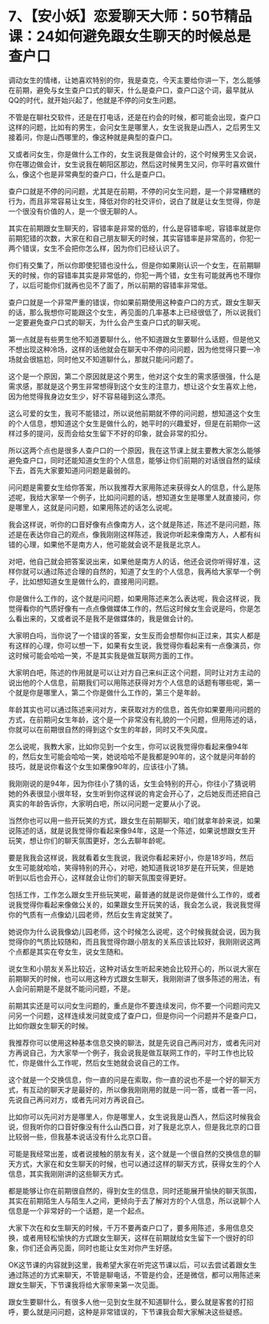 # 7、【安小妖】恋爱聊天大师：50节精品课：24如何避免跟女生聊天的时候总是查户口

调动女生的情绪，让她喜欢特别的你，我是查克，今天主要给你讲一下，怎么能够在前期，避免与女生查户口式的聊天，什么是查户口，查户口这个词，最早就从QQ的时代，就开始兴起了，他就是不停的问女生问题。

不管是在聊社交软件，还是在打电话，还是在约会的时候，都可能会出现，查户口这样的问题，比如有的男生，会问女生是哪里人，女生说我是山西人，之后男生又接着问，你是山西哪里的，像这种就是典型的查户口。

又或者问女生，你是做什么工作的，女生说我是做会计的，这个时候男生又会说，你在哪边做会计，女生说我在朝阳区那边，然后这时候男生又问，你平时喜欢做什么，像这个也是非常典型的查户口，什么是查户口。

查户口就是不停的问问题，尤其是在前期，不停的问女生问题，是一个非常糟糕的行为，而且非常容易让女生，降低对你的社交评价，说白了就是让女生觉得，你是一个很没有价值的人，是一个很无聊的人。

其实在前期跟女生聊天的，容错率是非常的低的，什么是容错率呢，容错率就是你前期犯错的次数，大家在和自己朋友聊天的时候，其实容错率是非常高的，你犯一两个错误，女生不会把你怎么样，因为你们已经认识了。

你们有交集了，所以你即使犯错也没什么，但是你如果刚认识一个女生，在前期聊天的时候，你的容错率其实是非常低的，你犯一两个错，女生有可能就再也不理你了，以后可能你们就再也见不了面了，所以前期的容错率非常低。

查户口就是一个非常严重的错误，你如果前期使用这种查户口的方式，跟女生聊天的话，那么我想你可能跟这个女生，再见面的几率基本上已经很低了，所以说我们一定要避免查户口式的聊天，为什么会产生查户口式的聊天呢。

第一点就是有些男生他不知道要聊什么，他不知道跟女生要聊什么话题，但是他又不想出现这种冷场，这样的话他就会在聊天中不停的问问题，因为他觉得只要一冷场就会很尴尬，同时他又不知道聊什么，那就只能问问题了。

这个是一个原因，第二个原因就是这个男生，他对这个女生的需求感很强，什么是需求感，那就是这个男生非常想得到这个女生的注意力，想让这个女生喜欢上他，因为他觉得我身边女生少，好不容易碰到这么漂亮。

这么可爱的女生，我可不能错过，所以说他前期就不停的问问题，想知道这个女生的个人信息，想知道这个女生是做什么的，她平时的兴趣爱好，但是在前期你一这样过多的提问，反而会给女生留下不好的印象，就会非常的扣分。

所以这两个点也是很多人查户口的一个原因，我在这节课上就主要教大家怎么能够避免查户口，同时还能知道女生的个人信息，能够让你们前期的对话很自然的延续下去，首先大家要知道问问题是最弱的。

问问题是需要女生给你答案，所以我推荐大家用陈述来获得女人的信息，什么是陈述呢，我给大家举一个例子，比如问问题的话，想知道女生是哪里人就直接问，你是哪里人，这就是问问题，如果用陈述的话怎么说呢。

我会这样说，听你的口音好像有点像南方人，这个就是陈述，陈述不是问问题，陈述是在表达你自己的观点，像我刚刚这样陈述，我说你听起来像南方人，人都有纠错的心理，如果他不是南方人，他可能就会说不是我是北京人。

对吧，他自己就会把答案说出来，如果他是南方人的话，他还会说你听得好准，这样你就可以通过陈述合理的自然的，知道了女生的个人信息，我再给大家举一个例子，比如想知道女生是做什么的，直接用问问题。

你是做什么工作的，这个就是问问题，如果用陈述来怎么表达呢，我会这样说，我觉得看你的气质好像有一点点像做媒体工作的，然后这时候女生会说是吗，你是怎么看出来的，又或者说不是我不是做媒体的，我是做会计的。

大家明白吗，当你说了一个错误的答案，女生反而会想帮你纠正过来，其实人都是有这样的心理，你可以想一下，如果有女生说，我觉得你看起来有一点像演员，你这时候可能会哈哈一笑，不是其实我是做互联网方面的工作。

大家明白吧，陈述的作用就是可以让对方自己来纠正这个问题，同时让对方主动的说出他的个人信息，前期我们可以用陈述获得对方个人信息的话题有哪些呢，第一个就是你是哪里人，第二个你是做什么工作的，第三个是年龄。

年龄其实也可以通过陈述来问对方，来获取对方的信息，首先你如果要用问问题的方式，在前期问女生年龄，这个是一个非常没有礼貌的一个问题，但用陈述的话，你就可以在前期很自然的得到这个女生的年龄，同时又不失风度。

怎么说呢，我教大家，比如你见到一个女生，你可以说我觉得你看起来像94年的，然后女生可能会哈哈一笑，她说哈哈不是我都是90年的，这个就是问年龄的技巧，就是说你看这个女生如果像90年的，应该往小了猜。

我刚刚说的是94年，因为你往小了猜的话，女生会特别的开心，你往小了猜说明她的外表很显小很年轻，女生听到你这样说的肯定会开心了，之后她反而还把自己真实的年龄告诉你，大家明白吧，所以问问题一定要从小了说。

当然你也可以用一些开玩笑的方式，跟女生在前期聊天，咱们就拿年龄来说，如果说陈述的话，就是说我觉得你看起来像94年，这是一个陈述，如果说想跟女生开玩笑，想让你们的聊天氛围更好，怎么去聊年龄呢。

要是我我会这样说，我就看着女生我说，我说你看起来好小，你是18岁吗，然后女生可能就哈哈，笑得特别的开心，对吧，她知道我说18岁是在开玩笑，但是她听到以后也会开心，这样就会让你们的聊天氛围变得更好。

包括工作，工作怎么跟女生开些玩笑呢，最普通的就是说你是做什么工作的，或者说我觉得你看起来像做公关的，如果跟女生开玩笑的话，我会怎么说，我说我觉得你的气质有一点像幼儿园老师，然后女生肯定就笑了。

她说你为什么说我像幼儿园老师，这个时候怎么说呢，这个时候我就会说，因为我觉得你的气质比较随和，而且我觉得你跟小朋友的关系应该比较好，我刚刚说这两个点都是其实在夸女生，说女生随和。

说女生和小朋友关系比较近，这种对话女生听起来她会比较开心的，所以说大家在前期聊天的时候，也可以用这种方式跟女生聊天，我刚刚讲了很多陈述的用法，有人会问前期是不是就不能问问题，不是。

前期其实还是可以问女生问题的，重点是你不要连续发问，你不要一个问题问完又问另一个问题，这样连续发问就变成了查户口，但是你问一个问题并不是查户口，比如你跟女生聊天的时候。

我推荐你可以使用这种基本信息交换的聊法，就是先说自己再问对方，或者先问对方再说自己，为大家举一个例子，我会说我是做互联网工作的，平时工作也比较忙，你是做什么工作呢，然后女生她就会说自己的工作。

这个就是一个交换信息，你一直的问是在索取，你一直的说也不是一个好的聊天方式，有互动的聊天才是最好的，所以像我刚刚用的就是一问一答，或者一答一问，先说自己再问对方，或者先问对方再说自己。

比如你可以先问对方是哪里人，你是哪里人，女生说我是山西人，然后这时候我会说，但我听你的口音好像没有什么山西口音，对了我是北京人，但是我北京的口音比较弱一些，但我基本说话没有什么北京口音。

可能是我经常出差，或者说接触的朋友有关，这个就是一个很自然的交换信息的聊天方式，大家在和女生聊天的时候，也可以通过这样的聊天方式，获得女生的个人信息，其实我刚刚讲的这些聊天方式。

都是能够让你在前期很自然的，得到女生的信息，同时还能展开愉快的聊天氛围，其实在前期陌生人与陌生人之间，更倾向于去了解对方的个人信息，所以说聊个人信息是一个非常好的一个话题，是一个起点。

大家下次在和女生聊天的时候，千万不要再查户口了，要多用陈述，多用信息交换，或者用轻松愉快的方式跟女生聊天，这样在前期就给女生留下一个很好的印象，你们还会再见面，同时也能让女生对你产生好感。

OK这节课的内容就到这里，我希望大家在听完这节课以后，可以去尝试着跟女生通过陈述的方式来聊天，不管是聊电话，不管是约会，还是微信，都可以用陈述来跟女生聊天，下节课我将给大家带来第一次见面。

跟女生要聊什么，有很多人他一见到女生就不知道聊什么，要么就是客套的打招呼，要么就是问问题，这种是非常错误的，下节课我会帮大家解决这些疑惑。

